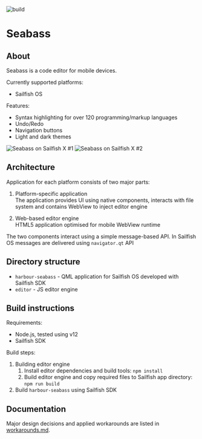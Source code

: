 ![build](https://github.com/milikhin/seabass2/workflows/build/badge.svg)

# Seabass

## About

Seabass is a code editor for mobile devices.

Currently supported platforms:

* Sailfish OS

Features:
* Syntax highlighting for over 120 programming/markup languages
* Undo/Redo
* Navigation buttons
* Light and dark themes

![Seabass on Sailfish X #1](http://milikhin.name/img/seabass/seabass-xperia-04.png)
![Seabass on Sailfish X #2](http://milikhin.name/img/seabass/seabass-xperia-02.png)

## Architecture

Application for each platform consists of two major parts:

1. Platform-specific application  
    The application provides UI using native components, interacts with file system and contains WebView to inject editor engine

1. Web-based editor engine  
    HTML5 application optimised for mobile WebView runtime

The two components interact using a simple message-based API.
In Sailfish OS messages are delivered using `navigator.qt` API

## Directory structure

* `harbour-seabass` - QML application for Sailfish OS developed with Sailfish SDK
* `editor` - JS editor engine

## Build instructions

Requirements:

* Node.js, tested using v12
* Sailfish SDK

Build steps:

1. Building editor engine  
   1. Install editor dependencies and build tools: `npm install`
   1. Build editor engine and copy required files to Sailfish app directory: `npm run build`
1. Build `harbour-seabass` using Sailfish SDK

## Documentation

Major design decisions and applied workarounds are listed in [workarounds.md](docs/workarounds.md).
